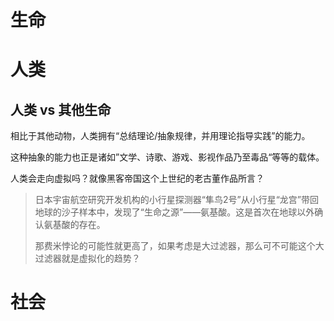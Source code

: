 # 生命













# 人类



## 人类 vs 其他生命

相比于其他动物，人类拥有“总结理论/抽象规律，并用理论指导实践”的能力。

这种抽象的能力也正是诸如”文学、诗歌、游戏、影视作品乃至毒品“等等的载体。

人类会走向虚拟吗？就像黑客帝国这个上世纪的老古董作品所言？

> 日本宇宙航空研究开发机构的小行星探测器“隼鸟2号”从小行星“龙宫”带回地球的沙子样本中，发现了“生命之源”——氨基酸。这是首次在地球以外确认氨基酸的存在。
>
> 那费米悖论的可能性就更高了，如果考虑是大过滤器，那么可不可能这个大过滤器就是虚拟化的趋势？







# 社会

